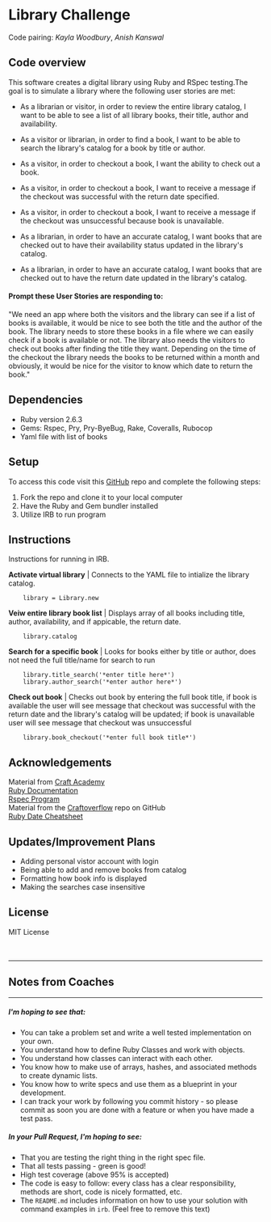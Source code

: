 


# Library Challenge
Code pairing: *Kayla Woodbury*, *Anish Kanswal*

## Code overview
This software creates a digital library using Ruby and RSpec testing.The goal is to simulate a library where the following user stories are met:

* As a librarian or visitor, in order to review the entire library catalog, I want to be able to see a list of all library books, their title, author and availability.

* As a  visitor or librarian, in order to  find a book, I want to be able to search the library's catalog for a book by title or author.

* As a visitor, in order to checkout a book, I want the ability to check out a book.

* As a visitor, in order to checkout a book, I want to receive a message if the checkout was successful with the return date specified.

* As a visitor, in order to checkout a book, I want to receive a message if the checkout was unsuccessful because book is unavailable.

* As a librarian, in order to have an accurate catalog, I want books that are checked out to have their availability status updated in the library's catalog.

* As a librarian, in order to have an accurate catalog, I want books that are checked out to have the return date updated in the library's catalog.


#### Prompt these User Stories are responding to:
"We need an app where both the visitors and the library can see if a list of books is available, it would be nice to see both the title and the author of the book. The library needs to store these books in a file where we can easily check if a book is available or not. The library also needs the visitors to check out books after finding the title they want. Depending on the time of the checkout the library needs the books to be returned within a month and obviously, it would be nice for the visitor to know which date to return the book."

## Dependencies

* Ruby version 2.6.3
* Gems: Rspec, Pry, Pry-ByeBug, Rake, Coveralls, Rubocop
* Yaml file with list of books


## Setup
To access this code visit this [GitHub](https://github.com/Anish2504/library-challenge) repo and complete the following steps:

1. Fork the repo and clone it to your local computer
2. Have the Ruby and Gem bundler installed
3. Utilize IRB to run program

## Instructions
Instructions for running in IRB.

**Activate virtual library** | Connects to the YAML file to intialize the library catalog. 

        library = Library.new


**Veiw entire library book list** | Displays array of all books including title, author, availability, and if appicable, the return date.

        library.catalog


**Search for a specific book** | Looks for books either by title or author, does not need the full title/name for search to run
        
        library.title_search('*enter title here*')
        library.author_search('*enter author here*') 


**Check out book** | Checks out book by entering the full book title, if book is available the user will see message that checkout was successful with the return date and the library's catalog will be updated; if book is unavailable user will see message that checkout was unsuccessful

        library.book_checkout('*enter full book title*')


## Acknowledgements
Material from [Craft Academy](learn.craftacademy.co) <br>
[Ruby Documentation](rubymonstas.org) <br>
[Rspec Program](rspec.info) <br>
Material from the [Craftoverflow](https://github.com/CraftAcademy/CraftOverflow) repo on GitHub <br>
[Ruby Date Cheatsheet](https://www.shortcutfoo.com/app/dojos/ruby-date-format-strftime/cheatsheet)

## Updates/Improvement Plans
* Adding personal vistor account with login
* Being able to add and remove books from catalog
* Formatting how book info is displayed
* Making the searches case insensitive


## License
MIT License <br><br><br>

---

## Notes from Coaches

----
##### I'm hoping to see that:
* You can take a problem set and write a well tested implementation on your own.
* You understand how to define Ruby Classes and work with objects.
* You understand how classes can interact with each other.
* You know how to make use of arrays, hashes, and associated methods to create dynamic lists.
* You know how to write specs and use them as a blueprint in your development.
* I can track your work by following you commit history - so please commit as soon you are done with a feature or when you have made a test pass.

##### In your Pull Request, I'm hoping to see:
* That you are testing the right thing in the right spec file.
* That all tests passing - green is good!
* High test coverage (above 95% is accepted)
* The code is easy to follow: every class has a clear responsibility, methods are short, code is nicely formatted, etc.
* The `README.md` includes information on how to use your solution with command examples in `irb`. (Feel free to remove this text)